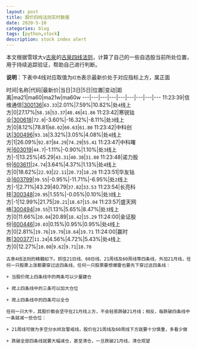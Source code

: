 ```yaml
---
layout: post
title: 股价四线法则实时数据
date: 2020-5-10
categories: blog
tags: [python,stock]
description: stock index alert
---
```



本文根据雪球大v[古泉](https://xueqiu.com/u/7148646888)的[古泉四线法则](https://xueqiu.com/7148646888/130498192)，计算了自己的一些自选股当前所处位置，用于持续追踪验证，帮助自己进行判断。

**说明**：下表中4线对应取值为`红色`表示最新价处于对应指标上方，属正面

时间|名称|代码|最新价|当日|3日|5日|位置|变动|距离|ma21|ma60|ma21w|ma60w
---|---|---|---|---|---|---|---|---
11:23:39|信维通信|[300136](https://xueqiu.com/S/SZ300136)|`63.33`|2.01%|7.59%|10.82%|处`4`线上方|0|27.17%|`58.16`|`53.37`|`48.46`|`41.86`
11:23:42|寒锐钴业|[300618](https://xueqiu.com/S/SZ300618)|`72.0`|-3.60%|-16.32%|-8.11%|处`3`线上方|0|8.12%|78.81|`68.02`|`60.63`|`61.80`
11:23:42|中科创达|[300496](https://xueqiu.com/S/SZ300496)|`93.16`|3.32%|3.05%|4.08%|处`4`线上方|1|26.09%|`92.87`|`84.29`|`74.29`|`55.41`
11:23:47|中科曙光|[603019](https://xueqiu.com/S/SH603019)|`44.7`|-1.11%|-0.90%|1.10%|处`3`线上方|-1|13.25%|45.29|`43.31`|`40.38`|`31.80`
11:23:48|诺力股份|[603611](https://xueqiu.com/S/SH603611)|`24.74`|3.64%|4.37%|1.13%|处`4`线上方|0|18.62%|`22.93`|`22.11`|`20.73`|`18.28`
11:23:51|华友钴业|[603799](https://xueqiu.com/S/SH603799)|`39.55`|-0.95%|-11.71%|-6.95%|处`2`线上方|-1|2.71%|43.29|40.79|`37.82`|`33.53`
11:23:54|长亮科技|[300348](https://xueqiu.com/S/SZ300348)|`20.95`|1.55%|-0.05%|0.10%|处`3`线上方|-1|12.99%|21.75|`20.21`|`18.67`|`15.04`
11:23:57|盛天网络|[300494](https://xueqiu.com/S/SZ300494)|`20.55`|1.13%|5.65%|8.47%|处`3`线上方|0|11.66%|`20.04`|20.89|`18.42`|`15.29`
11:24:00|金证股份|[600446](https://xueqiu.com/S/SH600446)|`20.03`|0.15%|0.95%|0.95%|处`4`线上方|0|2.81%|`19.76`|`19.79`|`18.64`|`19.71`
11:24:00|赢时胜|[300377](https://xueqiu.com/S/SZ300377)|`11.24`|4.56%|4.72%|5.43%|处`4`线上方|0|12.27%|`10.08`|`9.62`|`9.71`|`10.70`

```
古泉4线法则的精髓如下。抓住21日线、60日线、21周线及60周线等四条线，外加21月线，任何一只股票上涨都要穿过这四条线，任何一只股票要想爆雷也要先下穿过这四条线：

+ 当股价爬上四条线中的两条可以少量建仓

+ 爬上四条线中的三条可以加大仓位

+ 爬上四条线中的四条可以全仓

任何一只大牛，其股价都会坚守在21月线上方，不会轻易跌破21月线；相反，每跌破四条线中一条就减一些仓位：

+ 21周线可做为多空分水岭及警戒线，股价在21周线及60周线下方就要十分慎重，多看少做

+ 跌破全部四条线就要大幅减仓，甚至清仓，一旦跌破21月线，清仓观望
```